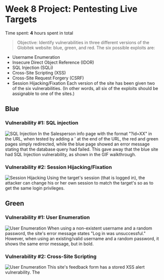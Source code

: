 # Week 8 Project: Pentesting Live Targets
Time spent: **4** hours spent in total
> Objective: Identify vulnerabilities in three different versions of the Globitek website: blue, green, and red.
The six possible exploits are:
* Username Enumeration
* Insecure Direct Object Reference (IDOR)
* SQL Injection (SQLi)
* Cross-Site Scripting (XSS)
* Cross-Site Request Forgery (CSRF)
* Session Hijacking/Fixation
Each version of the site has been given two of the six vulnerabilities. (In other words, all six of the exploits should be assignable to one of the sites.)

## Blue
### Vulnerability #1: SQL injection ###

<img src='https://i.imgur.com/BNC5f6O.gif' title='SQL Injection' width='' alt='SQL Injection' />
In the Salesperson info page with the format "?id=XX" in the URL, when tested by adding a ' at the end of the URL, the red and green pages simply redirected, while the blue page showed an error message stating that the database query had failed. This gave away that the blue site had SQL Injection vulnerability, as shown in the GIF walkthrough.

### Vulnerability #2: Session Hijacking/Fixation ###

<img src='https://i.imgur.com/W6XzJ2s.gif' title='Session Hijacking' width='' alt='Session Hijacking' />
Using the target's session (that is logged in), the attacker can change his or her own session to match the target's so as to get the same login privileges.

## Green
### Vulnerability #1: User Enumeration ###

<img src='https://i.imgur.com/opBVKdl.gif' title='User Enumeration' width='' alt='User Enumeration' />
When using a non-existent username and a random password, the site's error message states "Log in was unsuccessful." However, when using an existing/valid username and a random password, it shows the same error message, but in bold.

### Vulnerability #2: Cross-Site Scripting ###

<img src='https://i.imgur.com/ozgeOZn.gif' title='User Enumeration' width='' alt='User Enumeration' />
This site's feedback form has a stored XSS alert vulnerability. The <script> tag and code entered is executed when the admin checks the feedback.

## Red
### Vulnerability #1: Insecure Direct Object Reference ###

<img src='https://i.imgur.com/5lUMpUB.gif' title='Insecure Direct Object Reference' width='' alt='Insecure Direct Object Reference' />
The Salesperson database can be accessed by modifying the "?id=" tag in the URL; this can be used to access salespeople with ids 10 and 11, while the publicly displayed data ends at id 9.

### Vulnerability #2: Cross-Site Request Forgery ###

<img src='https://i.imgur.com/gT5JXmI.gif' title='Insecure Direct Object Reference' width='' alt='Insecure Direct Object Reference' />
The site accepts a post request from a different source that has a hidden form in it, and makes alterations to the user database.

## Assets
N/A

## Notes
N/A

## License
    Copyright [2017] [Shivani Pacharne]

    Licensed under the Apache License, Version 2.0 (the "License");
    you may not use this file except in compliance with the License.
    You may obtain a copy of the License at

        http://www.apache.org/licenses/LICENSE-2.0

    Unless required by applicable law or agreed to in writing, software
    distributed under the License is distributed on an "AS IS" BASIS,
    WITHOUT WARRANTIES OR CONDITIONS OF ANY KIND, either express or implied.
    See the License for the specific language governing permissions and
    limitations under the License.
